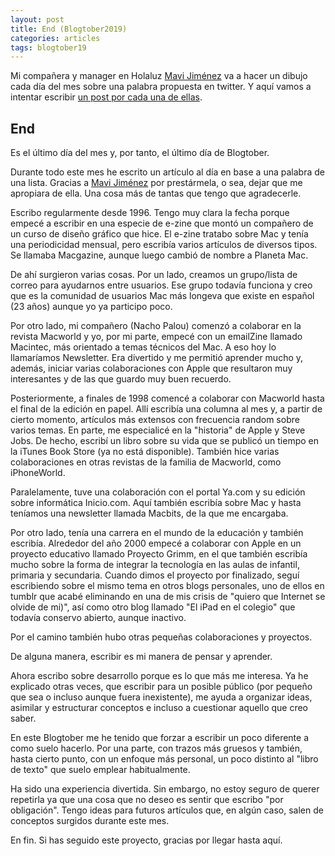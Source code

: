 ```yaml
---
layout: post
title: End (Blogtober2019)
categories: articles
tags: blogtober19
---
```


Mi compañera y manager en Holaluz [Mavi Jiménez](https://twitter.com/Linkita) va a hacer un dibujo cada día del mes sobre una palabra propuesta en twitter. Y aquí vamos a intentar escribir [un post por cada una de ellas](https://franiglesias.github.io/blogtober19-status/).


## End

Es el último día del mes y, por tanto, el último día de Blogtober.

Durante todo este mes he escrito un artículo al día en base a una palabra de una lista. Gracias a [Mavi Jiménez](https://twitter.com/Linkita) por prestármela, o sea, dejar que me apropiara de ella. Una cosa más de tantas que tengo que agradecerle.

Escribo regularmente desde 1996. Tengo muy clara la fecha porque empecé a escribir en una especie de e-zine que montó un compañero de un curso de diseño gráfico que hice. El e-zine tratabo sobre Mac y tenía una periodicidad mensual, pero escribía varios artículos de diversos tipos. Se llamaba Macgazine, aunque luego cambió de nombre a Planeta Mac.

De ahí surgieron varias cosas. Por un lado, creamos un grupo/lista de correo para ayudarnos entre usuarios. Ese grupo todavía funciona y creo que es la comunidad de usuarios Mac más longeva que existe en español (23 años) aunque yo ya participo poco.

Por otro lado, mi compañero (Nacho Palou) comenzó a colaborar en la revista Macworld y yo, por mi parte, empecé con un emailZine llamado Macintec, más orientado a temas técnicos del Mac. A eso hoy lo llamaríamos Newsletter. Era divertido y me permitió aprender mucho y, además, iniciar varias colaboraciones con Apple que resultaron muy interesantes y de las que guardo muy buen recuerdo. 

Posteriormente, a finales de 1998 comencé a colaborar con Macworld hasta el final de la edición en papel. Allí escribía una columna al mes y, a partir de cierto momento, artículos más extensos con frecuencia random sobre varios temas. En parte, me especialicé en la "historia" de Apple y Steve Jobs. De hecho, escribí un libro sobre su vida que se publicó un tiempo en la iTunes Book Store (ya no está disponible). También hice varias colaboraciones en otras revistas de la familia de Macworld, como iPhoneWorld. 

Paralelamente, tuve una colaboración con el portal Ya.com y su edición sobre informática Inicio.com. Aquí también escribía sobre Mac y hasta teníamos una newsletter llamada Macbits, de la que me encargaba.

Por otro lado, tenía una carrera en el mundo de la educación y también escribía. Alrededor del año 2000 empecé a colaborar con Apple en un proyecto educativo llamado Proyecto Grimm, en el que también escribía mucho sobre la forma de integrar la tecnología en las aulas de infantil, primaria y secundaria. Cuando dimos el proyecto por finalizado, seguí escribiendo sobre el mismo tema en otros blogs personales, uno de ellos en tumblr que acabé eliminando en una de mis crisis de "quiero que Internet se olvide de mi)", así como otro blog llamado "El iPad en el colegio" que todavía conservo abierto, aunque inactivo.

Por el camino también hubo otras pequeñas colaboraciones y proyectos.

De alguna manera, escribir es mi manera de pensar y aprender.

Ahora escribo sobre desarrollo porque es lo que más me interesa. Ya he explicado otras veces, que escribir para un posible público (por pequeño que sea o incluso aunque fuera inexistente), me ayuda a organizar ideas, asimilar y estructurar conceptos e incluso a cuestionar aquello que creo saber.

En este Blogtober me he tenido que forzar a escribir un poco diferente a como suelo hacerlo. Por una parte, con trazos más gruesos y también, hasta cierto punto, con un enfoque más personal, un poco distinto al "libro de texto" que suelo emplear habitualmente.

Ha sido una experiencia divertida. Sin embargo, no estoy seguro de querer repetirla ya que una cosa que no deseo es sentir que escribo "por obligación". Tengo ideas para futuros artículos que, en algún caso, salen de conceptos surgidos durante este mes.

En fin. Si has seguido este proyecto, gracias por llegar hasta aquí.


